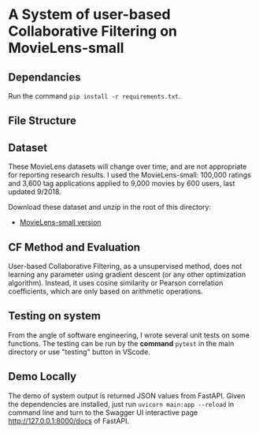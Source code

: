 <!--
 * @Author: Yuhao_Wu
 * @Date: 2022-08-02 23:17:39
 * @LastEditors: Yuhao_Wu
 * @LastEditTime: 2022-08-04 12:52:44
 * @Description: 
-->
# A System of user-based Collaborative Filtering on MovieLens-small

## Dependancies
Run the command `pip install -r requirements.txt`.

## File Structure


## Dataset
These MovieLens datasets will change over time, and are not appropriate for reporting research results. I used the MovieLens-small: 100,000 ratings and 3,600 tag applications applied to 9,000 movies by 600 users, last updated 9/2018.

Download these dataset and unzip in the root of this directory:
- [MovieLens-small version](https://grouplens.org/datasets/movielens/latest/)

## CF Method and Evaluation
User-based Collaborative Filtering, as a unsupervised method, does not learning any parameter using gradient descent (or any other optimization algorithm). Instead, it uses cosine similarity or Pearson correlation coefficients, which are only based on arithmetic operations.

## Testing on system
From the angle of software engineering, I wrote several unit tests on some functions. The testing can be run by the **command** `pytest` in the main directory or use "testing" button in VScode.

## Demo Locally
The demo of system output is returned JSON values from FastAPI. Given the dependencies are installed, just run `uvicorn main:app --reload` in command line and turn to the Swagger UI interactive page http://127.0.0.1:8000/docs of FastAPI.
